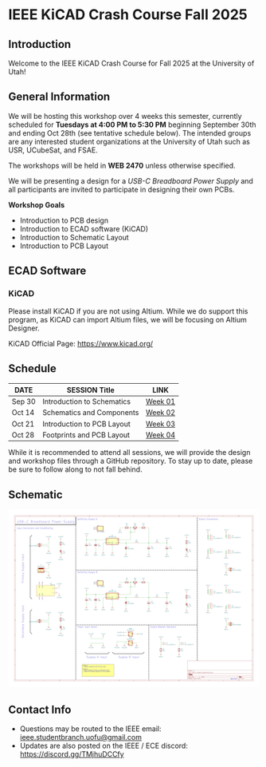 # IEEE KiCAD Crash Course Fall 2025

## Introduction
Welcome to the IEEE KiCAD Crash Course for Fall 2025 at the University of Utah!

## General Information

We will be hosting this workshop over 4 weeks this semester, currently scheduled for **Tuesdays at 4:00 PM to 5:30 PM** beginning September 30th and ending Oct 28th (see tentative schedule below). The intended groups are any interested student organizations at the University of Utah such as USR, UCubeSat, and FSAE.

The workshops will be held in **WEB 2470** unless otherwise specified.

We will be presenting a design for a *USB-C Breadboard Power Supply* and all participants are invited to participate in designing their own PCBs.

__Workshop Goals__

- Introduction to PCB design
- Introduction to ECAD software (KiCAD)
- Introduction to Schematic Layout
- Introduction to PCB Layout

## ECAD Software

### KiCAD

Please install KiCAD if you are not using Altium. While we do support this program, as KiCAD can import Altium files, we will be focusing on Altium Designer.

KiCAD Official Page:
https://www.kicad.org/

## Schedule

| DATE   | SESSION Title | LINK |
|--------|---------------|------|
| Sep 30 | Introduction to Schematics | [Week 01](https://github.com/IEEE-U-of-U/IEEE-KiCAD-Crash-Course/tree/main/Week01) |
| Oct 14 | Schematics and Components | [Week 02](https://github.com/IEEE-U-of-U/IEEE-KiCAD-Crash-Course/tree/main/Week02) |
| Oct 21 | Introduction to PCB Layout | [Week 03](https://github.com/IEEE-U-of-U/IEEE-KiCAD-Crash-Course/tree/main/Week03) |
| Oct 28 | Footprints and PCB Layout | [Week 04](https://github.com/IEEE-U-of-U/IEEE-KiCAD-Crash-Course/tree/main/Week04) |

While it is recommended to attend all sessions, we will provide the design and workshop files through a GitHub repository. To stay up to date, please be sure to follow along to not fall behind.

## Schematic
![Workshop Schematic](/Images/Schematic.png)

## Contact Info

- Questions may be routed to the IEEE email: ieee.studentbranch.uofu@gmail.com
- Updates are also posted on the IEEE / ECE discord: https://discord.gg/TMjhuDCCfy